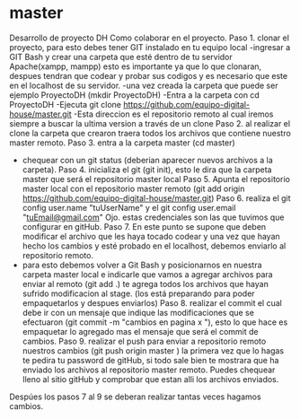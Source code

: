 # master
Desarrollo de proyecto DH
Como colaborar en el proyecto.
Paso 1. clonar el proyecto, para esto debes tener GIT instalado en tu equipo local
-ingresar a GIT Bash y crear una carpeta que esté dentro de tu servidor Apache(xampp, mampp) esto es importante ya que lo que clonaran, despues tendran que codear y probar sus codigos y es necesario que este en el localhost de su servidor.
-una vez creada la carpeta que puede ser ejemplo ProyectoDH (mkdir ProyectoDH)
-Entra a la carpeta con cd ProyectoDH
-Ejecuta git clone https://github.com/equipo-digital-house/master.git 
-Esta direccion es el repositorio remoto al cual iremos siempre a buscar la ultima version a través de un clone
Paso 2. al realizar el clone la carpeta que crearon traera todos los archivos que contiene nuestro master remoto.
Paso 3. entra a la carpeta master (cd master)
- chequear con un git status (deberian aparecer nuevos archivos a la carpeta).
Paso 4. inicializa el git (git init), esto le dira que la carpeta master que será el repositorio master local
Paso 5. Apunta el repositorio master local con el repositorio master remoto (git add origin https://github.com/equipo-digital-house/master.git)
Paso 6. realiza el git config user.name "tuUserName" y el git config user.email "tuEmail@gmail.com"  Ojo. estas credenciales son las que tuvimos que configurar en gitHub.
Paso 7. En este punto se supone que deben modificar el archivo que les haya tocado codear y una vez que hayan hecho los cambios y esté probado en el localhost, debemos enviarlo al repositorio remoto.
- para esto debemos volver a Git Bash y posicionarnos en nuestra carpeta master local e indicarle que vamos a agregar archivos para enviar al remoto (git add .) te agrega todos los archivos que hayan sufrido modificacion al stage. (los está preparando para poder empaquetarlos y despues enviarlos)
Paso 8. realizar el commit el cual debe ir con un mensaje que indique las modificaciones que se efectuaron (git commit -m "cambios en pagina x "), esto lo que hace es empaquetar lo agregado mas el mensaje que será el commit de cambios.
Paso 9. realizar el push para enviar a repositorio remoto nuestros cambios (git push origin master ) la primera vez que lo hagas te pedira tu password de gitHub, si todo sale bien te mostrara que ha enviado los archivos al repositorio master remoto. Puedes chequear lleno al sitio gitHub y comprobar que estan alli los archivos enviados.

Despúes los pasos 7 al 9 se deberan realizar tantas veces hagamos cambios.




